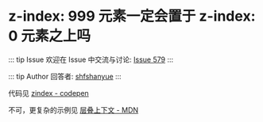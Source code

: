 # z-index: 999 元素一定会置于 z-index: 0 元素之上吗



::: tip Issue 
 欢迎在 Issue 中交流与讨论: [Issue 579](https://github.com/shfshanyue/Daily-Question/issues/579) 
:::

::: tip Author 
回答者: [shfshanyue](https://github.com/shfshanyue) 
:::

代码见 [zindex - codepen](https://codepen.io/shanyue/pen/XWMVpxJ)

不可，更复杂的示例见 [层叠上下文 - MDN](https://developer.mozilla.org/zh-CN/docs/Web/CSS/CSS_Positioning/Understanding_z_index/The_stacking_context)